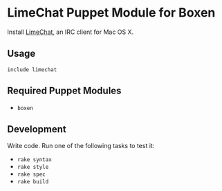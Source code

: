 # LimeChat Puppet Module for Boxen

Install [LimeChat](http://limechat.net/mac/), an IRC client for Mac OS X.

## Usage

```puppet
include limechat
```

## Required Puppet Modules

* `boxen`

## Development

Write code. Run one of the following tasks to test it:
* `rake syntax`
* `rake style`
* `rake spec`
* `rake build`
